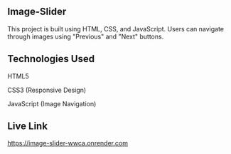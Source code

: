 ## Image-Slider
This project is  built using HTML, CSS, and JavaScript. Users can navigate through images using "Previous" and "Next" buttons.
## Technologies Used
HTML5

CSS3 (Responsive Design)

JavaScript (Image Navigation)
## Live Link
https://image-slider-wwca.onrender.com
